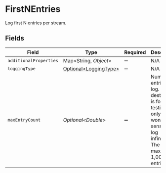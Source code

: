 # FirstNEntries

Log first N entries per stream.


## Fields

| Field                                                                                                                                   | Type                                                                                                                                    | Required                                                                                                                                | Description                                                                                                                             | Example                                                                                                                                 |
| --------------------------------------------------------------------------------------------------------------------------------------- | --------------------------------------------------------------------------------------------------------------------------------------- | --------------------------------------------------------------------------------------------------------------------------------------- | --------------------------------------------------------------------------------------------------------------------------------------- | --------------------------------------------------------------------------------------------------------------------------------------- |
| `additionalProperties`                                                                                                                  | Map\<String, *Object*>                                                                                                                  | :heavy_minus_sign:                                                                                                                      | N/A                                                                                                                                     |                                                                                                                                         |
| `loggingType`                                                                                                                           | [Optional\<LoggingType>](../../models/shared/LoggingType.md)                                                                            | :heavy_minus_sign:                                                                                                                      | N/A                                                                                                                                     |                                                                                                                                         |
| `maxEntryCount`                                                                                                                         | *Optional\<Double>*                                                                                                                     | :heavy_minus_sign:                                                                                                                      | Number of entries to log. This destination is for testing only. So it won't make sense to log infinitely. The maximum is 1,000 entries. | 100                                                                                                                                     |